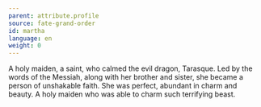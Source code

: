 ```yaml
---
parent: attribute.profile
source: fate-grand-order
id: martha
language: en
weight: 0
---
```


A holy maiden, a saint, who calmed the evil dragon, Tarasque.
Led by the words of the Messiah, along with her brother and sister, she became a person of unshakable faith.
She was perfect, abundant in charm and beauty.
A holy maiden who was able to charm such terrifying beast.
